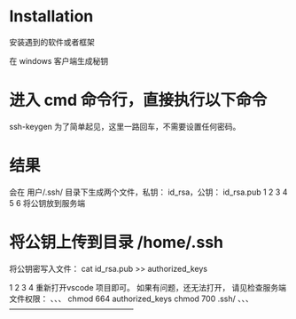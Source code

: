 # Installation
安装遇到的软件或者框架

在 windows 客户端生成秘钥
# 进入 cmd 命令行，直接执行以下命令
ssh-keygen
为了简单起见，这里一路回车，不需要设置任何密码。

# 结果
会在 用户/.ssh/ 目录下生成两个文件，私钥： id_rsa，公钥： id_rsa.pub
1
2
3
4
5
6
将公钥放到服务端
# 将公钥上传到目录 /home/.ssh 
将公钥密写入文件：
cat id_rsa.pub >> authorized_keys

1
2
3
4
重新打开vscode 项目即可。
如果有问题，还无法打开， 请见检查服务端文件权限：
、、、
chmod 664 authorized_keys
chmod 700 .ssh/
、、、
————————————————
